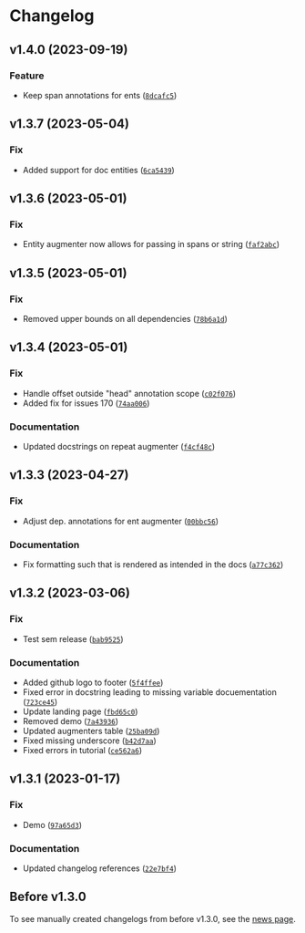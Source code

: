 # Changelog

<!--next-version-placeholder-->

## v1.4.0 (2023-09-19)

### Feature

* Keep span annotations for ents ([`8dcafc5`](https://github.com/KennethEnevoldsen/augmenty/commit/8dcafc5ce7eceb0590ccea9b4d301d3ba13cb816))

## v1.3.7 (2023-05-04)
### Fix
* Added support for doc entities ([`6ca5439`](https://github.com/KennethEnevoldsen/augmenty/commit/6ca5439b48e0ad0c1695991128d1da945d497b3a))

## v1.3.6 (2023-05-01)
### Fix
* Entity augmenter now allows for passing in spans or string ([`faf2abc`](https://github.com/KennethEnevoldsen/augmenty/commit/faf2abcfd05b3efe1a954a4d5e1b09b7c65ae50b))

## v1.3.5 (2023-05-01)
### Fix
* Removed upper bounds on all dependencies ([`78b6a1d`](https://github.com/KennethEnevoldsen/augmenty/commit/78b6a1dd109e5946b8ba69b3e1215cc6aff328c6))

## v1.3.4 (2023-05-01)
### Fix
* Handle offset outside "head" annotation scope ([`c02f076`](https://github.com/KennethEnevoldsen/augmenty/commit/c02f076d64ff7e18b5d6a239d2f02a7be966326d))
* Added fix for issues 170 ([`74aa006`](https://github.com/KennethEnevoldsen/augmenty/commit/74aa00613b6dad7ef004a8f30ab0e8ec3838be94))

### Documentation
* Updated docstrings on repeat augmenter ([`f4cf48c`](https://github.com/KennethEnevoldsen/augmenty/commit/f4cf48c1585a592e7e798738f46b02bd5d816878))

## v1.3.3 (2023-04-27)
### Fix
* Adjust dep. annotations for ent augmenter ([`00bbc56`](https://github.com/KennethEnevoldsen/augmenty/commit/00bbc561211ca5bde68f030c191ea20caad6dbfc))

### Documentation
* Fix formatting such that is rendered as intended in the docs ([`a77c362`](https://github.com/KennethEnevoldsen/augmenty/commit/a77c362a09762bf4473d0e4afd1289cbbb15e526))

## v1.3.2 (2023-03-06)
### Fix
* Test sem release ([`bab9525`](https://github.com/KennethEnevoldsen/augmenty/commit/bab9525d1117a0f5692eac36d371de55dfba9421))

### Documentation
* Added github logo to footer ([`5f4ffee`](https://github.com/KennethEnevoldsen/augmenty/commit/5f4ffee209009ea82134b716bd5e1d6d11448f96))
* Fixed error in docstring leading to missing variable docuementation ([`723ce45`](https://github.com/KennethEnevoldsen/augmenty/commit/723ce452b75729f199424f7d3cb1404be48df124))
* Update landing page ([`fbd65c0`](https://github.com/KennethEnevoldsen/augmenty/commit/fbd65c05bd0850dd44185a2b7d30e01394470658))
* Removed demo ([`7a43936`](https://github.com/KennethEnevoldsen/augmenty/commit/7a439369cbfbf6e34421104e7cd6e0366c6ce4a9))
* Updated augmenters table ([`25ba09d`](https://github.com/KennethEnevoldsen/augmenty/commit/25ba09d454aac39c40351ac650fa23cf845681fc))
* Fixed missing underscore ([`b42d7aa`](https://github.com/KennethEnevoldsen/augmenty/commit/b42d7aab115ce4db1c5f8a4c9a71b2426e484f93))
* Fixed errors in tutorial ([`ce562a6`](https://github.com/KennethEnevoldsen/augmenty/commit/ce562a6691f1916e94e6181ca76275ad4193944c))

## v1.3.1 (2023-01-17)
### Fix
* Demo ([`97a65d3`](https://github.com/KennethEnevoldsen/augmenty/commit/97a65d381f2d9a4156a4fc72543bca5c1b2b4c09))

### Documentation
* Updated changelog references ([`22e7bf4`](https://github.com/KennethEnevoldsen/augmenty/commit/22e7bf4557f8621c3ea1cfd2c5468cbd5b641161))

## Before v1.3.0

To see manually created changelogs from before v1.3.0, see the [news page](https://kennethenevoldsen.github.io/augmenty/news.html).